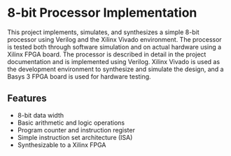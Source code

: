 # 8-bit Processor Implementation

This project implements, simulates, and synthesizes a simple 8-bit processor using Verilog and the Xilinx Vivado environment. The processor is tested both through software simulation and on actual hardware using a Xilinx FPGA board.
The processor is described in detail in the project documentation and is implemented using Verilog. Xilinx Vivado is used as the development environment to synthesize and simulate the design, and a Basys 3 FPGA board is used for hardware testing.

## Features

- 8-bit data width
- Basic arithmetic and logic operations
- Program counter and instruction register
- Simple instruction set architecture (ISA)
- Synthesizable to a Xilinx FPGA
